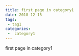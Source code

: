 ```yaml
---
title: first page in category1
date: 2018-12-15
tags:
 - tag1
categories:
 -  category1
---
```

first page in category1
